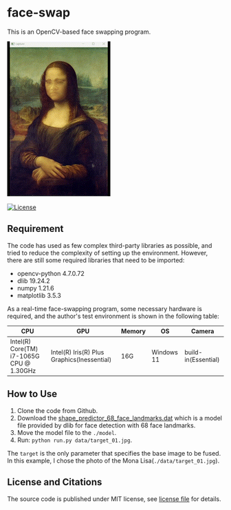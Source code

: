 # face-swap

This is an OpenCV-based face swapping program. 

![](https://github.com/lizhunan/asset/blob/main/face-swap/pre.gif?raw=true)

<p align="lift">
  <a href="https://opensource.org/licenses/MIT"><img src="https://img.shields.io/badge/License-MIT-4caf50.svg" alt="License"></a>
</a>
</p>

## Requirement

The code has used as few complex third-party libraries as possible, and tried to reduce the complexity of setting up the environment. However, there are still some required libraries that need to be imported:

- opencv-python           4.7.0.72
- dlib                    19.24.2
- numpy                   1.21.6
- matplotlib              3.5.3

As a real-time face-swapping program, some necessary hardware is required, and the author's test environment is shown in the following table:

|CPU|GPU|Memory|OS|Camera|
|---|---|---|---|---|
|Intel(R) Core(TM) i7-1065G CPU @ 1.30GHz|Intel(R) Iris(R) Plus Graphics(Inessential)|16G|Windows 11|build-in(Essential)|

## How to Use

1. Clone the code from Github.
2. Download the [shape_predictor_68_face_landmarks.dat](http://dlib.net/files/shape_predictor_68_face_landmarks.dat.bz2) which is a model file provided by dlib for face detection with 68 face landmarks.
3. Move the model file to the `./model`.
4. Run: `python run.py data/target_01.jpg`. 

The `target` is the only parameter that specifies the base image to be fused. In this example, I chose the photo of the Mona Lisa(`./data/target_01.jpg`).

## License and Citations

The source code is published under MIT license, see [license file](./LICENSE) for details.
